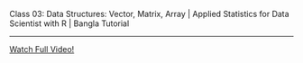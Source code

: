Class 03: Data Structures: Vector, Matrix, Array | Applied Statistics for Data Scientist with R | Bangla Tutorial <br>

---
[Watch Full Video!](https://youtu.be/VmZFe0I3yfY)
